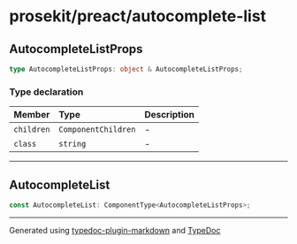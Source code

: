 # prosekit/preact/autocomplete-list

<a id="autocompletelistprops" name="autocompletelistprops"></a>

## AutocompleteListProps

```ts
type AutocompleteListProps: object & AutocompleteListProps;
```

### Type declaration

| Member | Type | Description |
| :------ | :------ | :------ |
| `children` | `ComponentChildren` | - |
| `class` | `string` | - |

***

<a id="autocompletelist" name="autocompletelist"></a>

## AutocompleteList

```ts
const AutocompleteList: ComponentType<AutocompleteListProps>;
```

***

Generated using [typedoc-plugin-markdown](https://www.npmjs.com/package/typedoc-plugin-markdown) and [TypeDoc](https://typedoc.org/)
